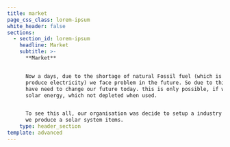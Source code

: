 ```yaml
---
title: market
page_css_class: lorem-ipsum
white_header: false
sections:
  - section_id: lorem-ipsum
    headline: Market
    subtitle: >-
      **Market**


      Now a days, due to the shortage of natural Fossil fuel (which is used to
      produce electricity) we face problem in the future. So due to this, we
      have need to change our future today. this is only possible, if we use
      solar energy, which not depleted when used.


      To see this all, our organisation was decide to setup a industry in which
      we produce a solar system items.
    type: header_section
template: advanced
---
```

